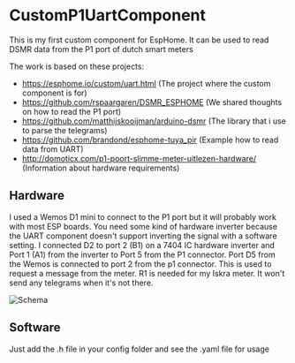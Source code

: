 # CustomP1UartComponent

This is my first custom component for EspHome. It can be used to read DSMR data from the P1 port of dutch smart meters

The work is based on these projects:
- https://esphome.io/custom/uart.html (The project where the custom component is for)
- https://github.com/rspaargaren/DSMR_ESPHOME (We shared thoughts on how to read the P1 port)
- https://github.com/matthijskooijman/arduino-dsmr (The library that i use to parse the telegrams)
- https://github.com/brandond/esphome-tuya_pir (Example how to read data from UART)
- http://domoticx.com/p1-poort-slimme-meter-uitlezen-hardware/ (Information about hardware requirements)

## Hardware

I used a Wemos D1 mini to connect to the P1 port but it will probably work with most ESP boards. You need some kind of hardware inverter because the UART component doesn't support inverting the signal with a software setting.
I connected D2 to port 2 (B1) on a 7404 IC hardware inverter and Port 1 (A1) from the inverter to Port 5 from the P1 connector.
Port D5 from the Wemos is connected to port 2 from the p1 connector. This is used to request a message from the meter.
R1 is needed for my Iskra meter. It won't send any telegrams when it's not there.

![Schema](https://github.com/nldroid/CustomP1UartComponent/raw/master/p1_meter_schema.png)

## Software

Just add the .h file in your config folder and see the .yaml file for usage
